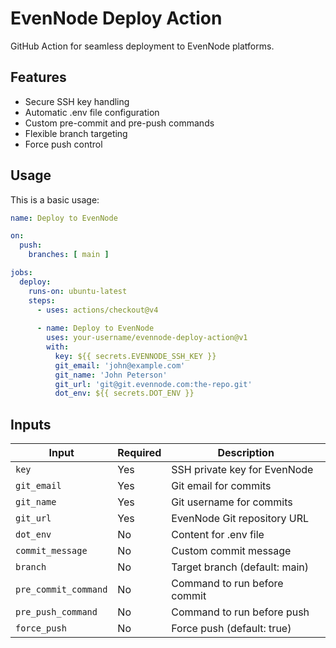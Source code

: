 # EvenNode Deploy Action

GitHub Action for seamless deployment to EvenNode platforms.

## Features

- Secure SSH key handling
- Automatic .env file configuration
- Custom pre-commit and pre-push commands
- Flexible branch targeting
- Force push control

## Usage

This is a basic usage:
```yaml
name: Deploy to EvenNode

on:
  push:
    branches: [ main ]

jobs:
  deploy:
    runs-on: ubuntu-latest
    steps:
      - uses: actions/checkout@v4
      
      - name: Deploy to EvenNode
        uses: your-username/evennode-deploy-action@v1
        with:
          key: ${{ secrets.EVENNODE_SSH_KEY }}
          git_email: 'john@example.com'
          git_name: 'John Peterson'
          git_url: 'git@git.evennode.com:the-repo.git'
          dot_env: ${{ secrets.DOT_ENV }}
```


## Inputs

| Input | Required | Description |
|-------|----------|-------------|
| `key` | Yes | SSH private key for EvenNode |
| `git_email` | Yes | Git email for commits |
| `git_name` | Yes | Git username for commits |
| `git_url` | Yes | EvenNode Git repository URL |
| `dot_env` | No | Content for .env file |
| `commit_message` | No | Custom commit message |
| `branch` | No | Target branch (default: main) |
| `pre_commit_command` | No | Command to run before commit |
| `pre_push_command` | No | Command to run before push |
| `force_push` | No | Force push (default: true) |